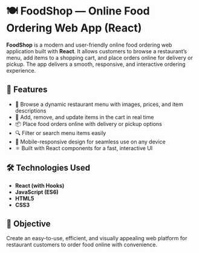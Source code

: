 # 🍽️ FoodShop — Online Food Ordering Web App (React)

**FoodShop** is a modern and user-friendly online food ordering web application built with **React**. It allows customers to browse a restaurant’s menu, add items to a shopping cart, and place orders online for delivery or pickup. The app delivers a smooth, responsive, and interactive ordering experience.

## 🚀 Features
- 📖 Browse a dynamic restaurant menu with images, prices, and item descriptions  
- 🛒 Add, remove, and update items in the cart in real time  
- 📦 Place food orders online with delivery or pickup options  
- 🔍 Filter or search menu items easily  
- 📱 Mobile-responsive design for seamless use on any device  
- ⚛️ Built with React components for a fast, interactive UI

## 🛠️ Technologies Used
- **React (with Hooks)**  
- **JavaScript (ES6)**  
- **HTML5**  
- **CSS3**  

## 🎯 Objective
Create an easy-to-use, efficient, and visually appealing web platform for restaurant customers to order food online with convenience.
